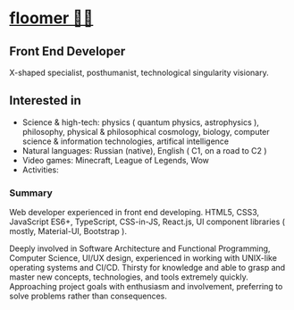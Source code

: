 # [floomer 👨‍💻](https://www.linkedin.com)

## Front End Developer

 X-shaped specialist, posthumanist, technological singularity visionary.

## Interested in

- Science & high-tech: physics ( quantum physics, astrophysics ), philosophy, physical & philosophical cosmology, biology, computer science & information technologies, artifical intelligence
- Natural languages: Russian (native), English ( C1, on a road to C2 )
- Video games: Minecraft, League of Legends, Wow
- Activities: 

### Summary

Web developer experienced in front end developing. HTML5, CSS3, JavaScript ES6+, TypeScript, CSS-in-JS, React.js, UI component libraries ( mostly, Material-UI, Bootstrap ).

Deeply involved in Software Architecture and Functional Programming, Computer Science, UI/UX design, experienced in working with UNIX-like operating systems and CI/CD. Thirsty for knowledge and able to grasp and master new concepts, technologies, and tools extremely quickly. Approaching project goals with enthusiasm and involvement, preferring to solve problems rather than consequences.
